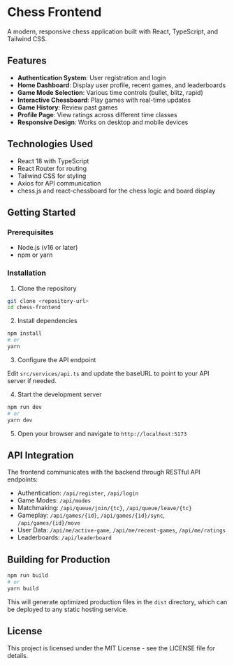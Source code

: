# Chess Frontend

A modern, responsive chess application built with React, TypeScript, and Tailwind CSS.

## Features

- **Authentication System**: User registration and login
- **Home Dashboard**: Display user profile, recent games, and leaderboards
- **Game Mode Selection**: Various time controls (bullet, blitz, rapid)
- **Interactive Chessboard**: Play games with real-time updates
- **Game History**: Review past games
- **Profile Page**: View ratings across different time classes
- **Responsive Design**: Works on desktop and mobile devices

## Technologies Used

- React 18 with TypeScript
- React Router for routing
- Tailwind CSS for styling
- Axios for API communication
- chess.js and react-chessboard for the chess logic and board display

## Getting Started

### Prerequisites

- Node.js (v16 or later)
- npm or yarn

### Installation

1. Clone the repository

```bash
git clone <repository-url>
cd chess-frontend
```

2. Install dependencies

```bash
npm install
# or
yarn
```

3. Configure the API endpoint

Edit `src/services/api.ts` and update the baseURL to point to your API server if needed.

4. Start the development server

```bash
npm run dev
# or
yarn dev
```

5. Open your browser and navigate to `http://localhost:5173`

## API Integration

The frontend communicates with the backend through RESTful API endpoints:

- Authentication: `/api/register`, `/api/login`
- Game Modes: `/api/modes`
- Matchmaking: `/api/queue/join/{tc}`, `/api/queue/leave/{tc}`
- Gameplay: `/api/games/{id}`, `/api/games/{id}/sync`, `/api/games/{id}/move`
- User Data: `/api/me/active-game`, `/api/me/recent-games`, `/api/me/ratings`
- Leaderboards: `/api/leaderboard`

## Building for Production

```bash
npm run build
# or
yarn build
```

This will generate optimized production files in the `dist` directory, which can be deployed to any static hosting service.

## License

This project is licensed under the MIT License - see the LICENSE file for details.
